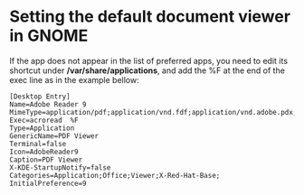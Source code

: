 # Setting the default document viewer in GNOME

If the app does not appear in the list of preferred apps, you need to edit its shortcut under **/var/share/applications**, and add the %F at the end of the exec line as in the example bellow:

```
[Desktop Entry]
Name=Adobe Reader 9
MimeType=application/pdf;application/vnd.fdf;application/vnd.adobe.pdx;application/vnd.adobe.xdp+xml;application/vnd.adobe.xfdf;
Exec=acroread  %F
Type=Application
GenericName=PDF Viewer
Terminal=false
Icon=AdobeReader9
Caption=PDF Viewer
X-KDE-StartupNotify=false
Categories=Application;Office;Viewer;X-Red-Hat-Base;
InitialPreference=9
```
